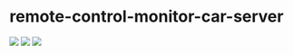# remote-control-monitor-car-server
![](https://raw.githubusercontent.com/vtumi/Socket/master/preview1.jpg)
![](https://raw.githubusercontent.com/vtumi/Socket/master/preview2.jpg)
[![](https://raw.githubusercontent.com/vtumi/Socket/master/preview3.jpg)](http://v.youku.com/v_show/id_XMTc3MTAyODI0OA==.html)
